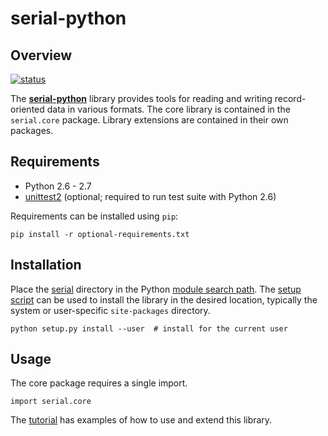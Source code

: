 serial-python
=============

Overview
--------
[![status][1]][2]

The [**serial-python**][3] library provides tools for reading and writing
record-oriented data in various formats. The core library is contained in the
`serial.core` package. Library extensions are contained in their own packages.


Requirements
------------
* Python 2.6 - 2.7
* [unittest2][4] (optional; required to run test suite with Python 2.6)

Requirements can be installed using `pip`:

    pip install -r optional-requirements.txt


Installation
------------
Place the [serial][5] directory in the Python [module search path][6]. The
[setup script][7] can be used to install the library in the desired location,
typically the system or user-specific `site-packages` directory.

    python setup.py install --user  # install for the current user


Usage
-----
The core package requires a single import.

    import serial.core

The [tutorial][8] has examples of how to use and extend this library.



<!-- REFERENCES -->
[1]: https://travis-ci.org/mdklatt/serial-python.png?branch=master "Travis build status"
[2]: https://travis-ci.org/mdklatt/serial-python "Travis-CI"
[3]: http://github.com/mdklatt/serial-python "GitHub/serial"
[4]: http://pypi.python.org/pypi/unittest2 "unittest2"
[5]: http://github.com/mdklatt/serial-python/tree/master/serial "serial tree"
[6]: http://docs.python.org/tutorial/modules.html#the-module-search-path "Python import"
[7]: https://github.com/mdklatt/serial-python/blob/master/setup.py "setup.py"
[8]: http://github.com/mdklatt/serial-python/blob/master/doc/tutorial.md "tutorial.md"
